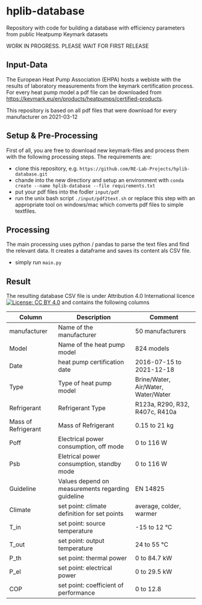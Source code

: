 # hplib-database
Repository with code for building a database with efficiency parameters from public Heatpump Keymark datasets

WORK IN PROGRESS. PLEASE WAIT FOR FIRST RELEASE

## Input-Data
The European Heat Pump Association (EHPA) hosts a webiste with the results of laboratory measurements from the keymark certification process. For every heat pump model a pdf file can be downloaded from https://keymark.eu/en/products/heatpumps/certified-products.

This repository is based on all pdf files that were download for every manufacturer on 2021-03-12

## Setup & Pre-Processing
First of all, you are free to download new keymark-files and process them with the following processing steps. The requirements are:
- clone this repository, e.g. `https://github.com/RE-Lab-Projects/hplib-database.git`
- chande into the new directiory and setup an environment with `conda create --name hplib-database --file requirements.txt`
- put your pdf files into the fodler `input/pdf`
- run the unix bash script `./input/pdf2text.sh` or replace this step with an appropriate tool on windows/mac which converts pdf files to simple textfiles.

## Processing
The main processing uses python / pandas to parse the text files and find the relevant data. It creates a dataframe and saves its content als CSV file.
- simply run `main.py`

## Result
The resulting database CSV file is under Attribution 4.0 International licence [![License: CC BY 4.0](https://img.shields.io/badge/License-CC%20BY%204.0-lightgrey.svg)](https://creativecommons.org/licenses/by/4.0/) and contains the following columns

| Column | Description | Comment |
| --- | --- | --- |
| manufacturer | Name of the manufacturer | 50 manufacturers |
| Model | Name of the heat pump model | 824 models |
| Date | heat pump certification date | 2016-07-15 to 2021-12-18 |
| Type | Type of heat pump model | Brine/Water, Air/Water, Water/Water |
| Refrigerant | Refrigerant Type | R123a, R290, R32, R407c, R410a |
| Mass of Refrigerant | Mass of Refrigerant | 0.15 to 21 kg |
| Poff | Electrical power consumption, off mode | 0 to 116 W |
| Psb | Eletrical power consumption, standby mode| 0 to 116 W |
| Guideline | Values depend on measurements regarding guideline | EN 14825 |
| Climate | set point: climate definition for set points | average, colder, warmer |
| T_in | set point: source temperature | -15 to 12 °C |
| T_out | set point: output temperature | 24 to 55 °C |
| P_th | set point: thermal power | 0 to 84.7 kW |
| P_el | set point: electrical power | 0 to 29.5 kW |
| COP | set point: coefficient of performance | 0 to 12.8 |
